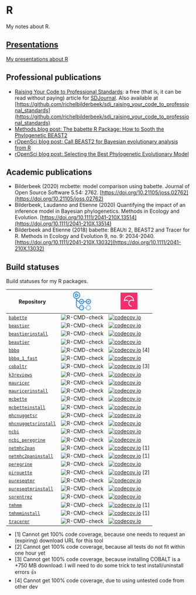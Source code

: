 # R

My notes about R.

## [Presentations](https://github.com/richelbilderbeek/PresentationsAboutR)

[My presentations about R](https://github.com/richelbilderbeek/PresentationsAboutR)

## Professional publications

 * [Raising Your Code to Professional Standards](https://sdjournal.org/raising-code-professional-standards):
   a free (that is, it can be read without paying) article for [SDJournal](https://sdjournal.org).
   Also available at 
   [https://github.com/richelbilderbeek/sdj_raising_your_code_to_professional_standards](https://github.com/richelbilderbeek/sdj_raising_your_code_to_professional_standards)
 * [Methods.blog post: The babette R Package: How to Sooth the Phylogenetic BEAST2](https://methodsblog.wordpress.com/2018/06/25/babette-beast2/)
 * [rOpenSci blog post: Call BEAST2 for Bayesian evolutionary analysis from R](https://ropensci.org/blog/2020/01/28/babette/)
 * [rOpenSci blog post: Selecting the Best Phylogenetic Evolutionary Model](https://ropensci.org/blog/2020/12/01/mcbette-selecting-the-best-inference-model/)

## Academic publications

 * Bilderbeek (2020) 
   mcbette: model comparison using babette. 
   Journal of Open Source Software 5.54: 2762. 
   [https://doi.org/10.21105/joss.02762](https://doi.org/10.21105/joss.02762)
 * Bilderbeek, Laudanno and Etienne (2020) 
   Quantifying the impact of an inference model in Bayesian phylogenetics. 
   Methods in Ecology and Evolution. 
   [https://doi.org/10.1111/2041-210X.13514](https://doi.org/10.1111/2041-210X.13514)
 * Bilderbeek and Etienne (2018) 
   babette: BEAUti 2, BEAST2 and Tracer for R. 
   Methods in Ecology and Evolution 9, no. 9: 2034-2040. 
   [https://doi.org/10.1111/2041-210X.13032](https://doi.org/10.1111/2041-210X.13032)

## Build statuses

Build statuses for my R packages.

Repository                                                                     |[![GitHub Actions](GitHubActions.png)](https://github.com/informalr/informalr/actions)                                             |[![Codecov logo](Codecov.png)](https://www.codecov.io)
-------------------------------------------------------------------------------|--------------------------------------------------------------------------------------------------------------|-------------------------------------------------------------------------------------------------------------------------------------------------------
[`babette`](https://github.com/ropensci/babette)                               |![R-CMD-check](https://github.com/ropensci/babette/workflows/R-CMD-check/badge.svg?branch=master)             |[![codecov.io](https://codecov.io/github/ropensci/babette/coverage.svg?branch=master)](https://codecov.io/github/ropensci/babette/branch/master)
[`beastier`](https://github.com/ropensci/beastier)                             |![R-CMD-check](https://github.com/ropensci/beastier/workflows/R-CMD-check/badge.svg?branch=master)            |[![codecov.io](https://codecov.io/github/ropensci/beastier/coverage.svg?branch=master)](https://codecov.io/github/ropensci/beastier/branch/master)
[`beastierinstall`](https://github.com/richelbilderbeek/beastierinstall)       |![R-CMD-check](https://github.com/richelbilderbeek/beastierinstall/workflows/R-CMD-check/badge.svg?branch=master)            |[![codecov.io](https://codecov.io/github/richelbilderbeek/beastierinstall/coverage.svg?branch=master)](https://codecov.io/github/richelbilderbeek/beastierinstall/branch/master)
[`beautier`](https://github.com/ropensci/beautier)                             |![R-CMD-check](https://github.com/ropensci/beautier/workflows/R-CMD-check/badge.svg?branch=master)            |[![codecov.io](https://codecov.io/github/ropensci/beautier/coverage.svg?branch=master)](https://codecov.io/github/ropensci/beautier/branch/master)
[`bbbq`](https://github.com/richelbilderbeek/bbbq)                             |![R-CMD-check](https://github.com/richelbilderbeek/bbbq/workflows/R-CMD-check/badge.svg?branch=master)        |[![codecov.io](https://codecov.io/github/richelbilderbeek/bbbq/coverage.svg?branch=master)](https://codecov.io/github/richelbilderbeek/bbbq/branch/master) [4]
[`bbbq_1_fast`](https://github.com/richelbilderbeek/bbbq_1_fast)               |![R-CMD-check](https://github.com/richelbilderbeek/bbbq_1_fast/workflows/R-CMD-check/badge.svg?branch=master) |[![codecov.io](https://codecov.io/github/richelbilderbeek/bbbq_1_fast/coverage.svg?branch=master)](https://codecov.io/github/richelbilderbeek/bbbq_1_fast/branch/master)
[`cobaltr`](https://github.com/richelbilderbeek/cobaltr)                       |![R-CMD-check](https://github.com/richelbilderbeek/cobaltr/workflows/R-CMD-check/badge.svg?branch=master)     |[![codecov.io](https://codecov.io/github/richelbilderbeek/cobaltr/coverage.svg?branch=master)](https://codecov.io/github/richelbilderbeek/cobaltr/branch/master) [3]
[`k3reviews`](https://github.com/richelbilderbeek/k3reviews)                   |![R-CMD-check](https://github.com/richelbilderbeek/k3reviews/workflows/R-CMD-check/badge.svg?branch=master)   |[![codecov.io](https://codecov.io/github/richelbilderbeek/k3reviews/coverage.svg?branch=master)](https://codecov.io/github/richelbilderbeek/k3reviews/branch/master)
[`mauricer`](https://github.com/ropensci/mauricer)                             |![R-CMD-check](https://github.com/ropensci/mauricer/workflows/R-CMD-check/badge.svg?branch=master)            |[![codecov.io](https://codecov.io/github/ropensci/mauricer/coverage.svg?branch=master)](https://codecov.io/github/ropensci/mauricer/branch/master)
[`mauricerinstall`](https://github.com/richelbilderbeek/mauricerinstall)       |![R-CMD-check](https://github.com/richelbilderbeek/mauricerinstall/workflows/R-CMD-check/badge.svg?branch=master)            |[![codecov.io](https://codecov.io/github/richelbilderbeek/mauricerinstall/coverage.svg?branch=master)](https://codecov.io/github/richelbilderbeek/mauricerinstall/branch/master)
[`mcbette`](https://github.com/ropensci/mcbette)                               |![R-CMD-check](https://github.com/ropensci/mcbette/workflows/R-CMD-check/badge.svg?branch=master) |[![codecov.io](https://codecov.io/github/ropensci/mcbette/coverage.svg?branch=master)](https://codecov.io/github/ropensci/mcbette/branch/master)
[`mcbetteinstall`](https://github.com/richelbilderbeek/mcbetteinstall)         |![R-CMD-check](https://github.com/richelbilderbeek/mcbetteinstall/workflows/R-CMD-check/badge.svg?branch=master)            |[![codecov.io](https://codecov.io/github/richelbilderbeek/mcbetteinstall/coverage.svg?branch=master)](https://codecov.io/github/richelbilderbeek/mcbetteinstall/branch/master)
[`mhcnuggetsr`](https://github.com/richelbilderbeek/mhcnuggetsr)               |![R-CMD-check](https://github.com/richelbilderbeek/mhcnuggetsr/workflows/R-CMD-check/badge.svg?branch=master) |[![codecov.io](https://codecov.io/github/richelbilderbeek/mhcnuggetsr/coverage.svg?branch=master)](https://codecov.io/github/richelbilderbeek/mhcnuggetsr/branch/master)
[`mhcnuggetsrinstall`](https://github.com/richelbilderbeek/mhcnuggetsrinstall) |![R-CMD-check](https://github.com/richelbilderbeek/mhcnuggetsrinstall/workflows/R-CMD-check/badge.svg?branch=master)            |[![codecov.io](https://codecov.io/github/richelbilderbeek/mhcnuggetsrinstall/coverage.svg?branch=master)](https://codecov.io/github/richelbilderbeek/mhcnuggetsrinstall/branch/master)
[`ncbi`](https://github.com/richelbilderbeek/ncbi)                             |![R-CMD-check](https://github.com/richelbilderbeek/ncbi/workflows/R-CMD-check/badge.svg?branch=master) |[![codecov.io](https://codecov.io/github/richelbilderbeek/ncbi/coverage.svg?branch=master)](https://codecov.io/github/richelbilderbeek/ncbi/branch/master)
[`ncbi_peregrine`](https://github.com/richelbilderbeek/ncbi_peregrine)         |![R-CMD-check](https://github.com/richelbilderbeek/ncbi_peregrine/workflows/R-CMD-check/badge.svg?branch=master) |[![codecov.io](https://codecov.io/github/richelbilderbeek/ncbi_peregrine/coverage.svg?branch=master)](https://codecov.io/github/richelbilderbeek/ncbi_peregrine/branch/master)
[`netmhc2pan`](https://github.com/richelbilderbeek/netmhc2pan)                 |![R-CMD-check](https://github.com/richelbilderbeek/netmhc2pan/workflows/R-CMD-check/badge.svg?branch=master) |[![codecov.io](https://codecov.io/github/richelbilderbeek/netmhc2pan/coverage.svg?branch=master)](https://codecov.io/github/richelbilderbeek/netmhc2pan/branch/master) [1]
[`netmhc2paninstall`](https://github.com/richelbilderbeek/netmhc2paninstall)   |![R-CMD-check](https://github.com/richelbilderbeek/netmhc2paninstall/workflows/R-CMD-check/badge.svg?branch=master)            |[![codecov.io](https://codecov.io/github/richelbilderbeek/netmhc2paninstall/coverage.svg?branch=master)](https://codecov.io/github/richelbilderbeek/netmhc2paninstall/branch/master) [1]
[`peregrine`](https://github.com/richelbilderbeek/peregrine)                   |![R-CMD-check](https://github.com/richelbilderbeek/peregrine/workflows/R-CMD-check/badge.svg?branch=master) |[![codecov.io](https://codecov.io/github/richelbilderbeek/peregrine/coverage.svg?branch=master)](https://codecov.io/github/richelbilderbeek/peregrine/branch/master)
[`pirouette`](https://github.com/richelbilderbeek/pirouette)                   |![R-CMD-check](https://github.com/richelbilderbeek/pirouette/workflows/R-CMD-check/badge.svg?branch=master) |[![codecov.io](https://codecov.io/github/richelbilderbeek/pirouette/coverage.svg?branch=master)](https://codecov.io/github/richelbilderbeek/pirouette/branch/master) [2]
[`pureseqtmr`](https://github.com/richelbilderbeek/pureseqtmr)                 |![R-CMD-check](https://github.com/richelbilderbeek/pureseqtmr/workflows/R-CMD-check/badge.svg?branch=master) |[![codecov.io](https://codecov.io/github/richelbilderbeek/pureseqtmr/coverage.svg?branch=master)](https://codecov.io/github/richelbilderbeek/pureseqtmr/branch/master)
[`pureseqtmrinstall`](https://github.com/richelbilderbeek/pureseqtmrinstall)   |![R-CMD-check](https://github.com/richelbilderbeek/pureseqtmrinstall/workflows/R-CMD-check/badge.svg?branch=master)            |[![codecov.io](https://codecov.io/github/richelbilderbeek/pureseqtmrinstall/coverage.svg?branch=master)](https://codecov.io/github/richelbilderbeek/pureseqtmrinstall/branch/master)
[`sprentrez`](https://github.com/richelbilderbeek/sprentrez)                   |![R-CMD-check](https://github.com/richelbilderbeek/sprentrez/workflows/R-CMD-check/badge.svg?branch=master) |[![codecov.io](https://codecov.io/github/richelbilderbeek/sprentrez/coverage.svg?branch=master)](https://codecov.io/github/richelbilderbeek/sprentrez/branch/master)
[`tmhmm`](https://github.com/richelbilderbeek/tmhmm)                           |![R-CMD-check](https://github.com/richelbilderbeek/tmhmm/workflows/R-CMD-check/badge.svg?branch=master) |[![codecov.io](https://codecov.io/github/richelbilderbeek/tmhmm/coverage.svg?branch=master)](https://codecov.io/github/richelbilderbeek/tmhmm/branch/master) [1]
[`tmhmminstall`](https://github.com/richelbilderbeek/tmhmminstall)             |![R-CMD-check](https://github.com/richelbilderbeek/tmhmminstall/workflows/R-CMD-check/badge.svg?branch=master)            |[![codecov.io](https://codecov.io/github/richelbilderbeek/tmhmminstall/coverage.svg?branch=master)](https://codecov.io/github/richelbilderbeek/tmhmminstall/branch/master) [1]
[`tracerer`](https://github.com/ropensci/tracerer)                             |![R-CMD-check](https://github.com/ropensci/tracerer/workflows/R-CMD-check/badge.svg?branch=master) |[![codecov.io](https://codecov.io/github/ropensci/tracerer/coverage.svg?branch=master)](https://codecov.io/github/ropensci/tracerer/branch/master)

 * [1] Cannot get 100% code coverage, because one needs to request an (expiring) download URL for this tool
 * [2] Cannot get 100% code coverage, because all tests do not fit within one hour yet
 * [3] Cannot get 100% code coverage, because installing COBALT is a +750 MB download: I will need to do some trick to test install/uninstall errors :+1:
 * [4] Cannot get 100% code coverage, due to using untested code from other dev


